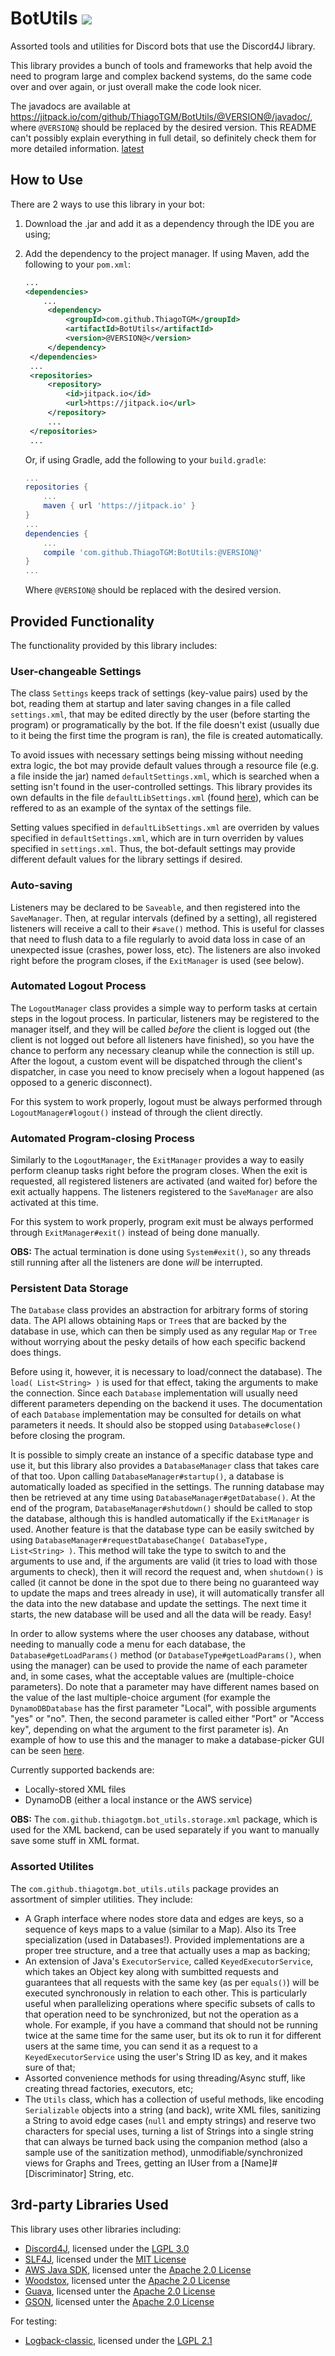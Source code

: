 # BotUtils [![](https://jitpack.io/v/ThiagoTGM/BotUtils.svg)](https://jitpack.io/#ThiagoTGM/BotUtils)
Assorted tools and utilities for Discord bots that use the Discord4J library.

This library provides a bunch of tools and frameworks that help avoid the need to program large and complex backend systems, do the same code over and over again, or just overall make the code look nicer.

The javadocs are available at https://jitpack.io/com/github/ThiagoTGM/BotUtils/@VERSION@/javadoc/, where `@VERSION@` should be replaced by the desired version. This README can't possibly explain everything in full detail, so definitely check them for more detailed information. [latest](https://jitpack.io/com/github/ThiagoTGM/BotUtils/1.0.1/javadoc/)

## How to Use
There are 2 ways to use this library in your bot:

1. Download the .jar and add it as a dependency through the IDE you are using;
2. Add the dependency to the project manager.
   If using Maven, add the following to your `pom.xml`:
   ```xml
   ...
   <dependencies>
       ...
        <dependency>
            <groupId>com.github.ThiagoTGM</groupId>
            <artifactId>BotUtils</artifactId>
            <version>@VERSION@</version>
        </dependency>
    </dependencies>
    ...
    <repositories>
        <repository>
            <id>jitpack.io</id>
            <url>https://jitpack.io</url>
        </repository>
        ...
    </repositories>
    ...
    ```

    Or, if using Gradle, add the following to your `build.gradle`:
    ```groovy
    ...
    repositories {
        ...
        maven { url 'https://jitpack.io' }
    }
    ...
    dependencies {
        ...
        compile 'com.github.ThiagoTGM:BotUtils:@VERSION@'
    }
    ...
    ```
    Where `@VERSION@` should be replaced with the desired version.

## Provided Functionality
The functionality provided by this library includes:
### User-changeable Settings
The class `Settings` keeps track of settings (key-value pairs) used by the bot, reading them at startup and later saving changes in a file called `settings.xml`, that may be edited directly by the user (before starting the program) or programatically by the bot. If the file doesn't exist (usually due to it being the first time the program is ran), the file is created automatically.

To avoid issues with necessary settings being missing without needing extra logic, the bot may provide default values through a resource file (e.g. a file inside the jar) named `defaultSettings.xml`, which is searched when a setting isn't found in the user-controlled settings. This library provides its own defaults in the file `defaultLibSettings.xml` (found [here](https://github.com/ThiagoTGM/BotUtils/blob/master/src/main/resources/defaultLibSettings.xml)), which can be reffered to as an example of the syntax of the settings file. 

Setting values specified in `defaultLibSettings.xml` are overriden by values specified in `defaultSettings.xml`, which are in turn overriden by values specified in `settings.xml`. Thus, the bot-default settings may provide different default values for the library settings if desired.

### Auto-saving
Listeners may be declared to be `Saveable`, and then registered into the `SaveManager`. Then, at regular intervals (defined by a setting), all registered listeners will receive a call to their `#save()` method. This is useful for classes that need to flush data to a file regularly to avoid data loss in case of an unexpected issue (crashes, power loss, etc). The listeners are also invoked right before the program closes, if the `ExitManager` is used (see below).

### Automated Logout Process
The `LogoutManager` class provides a simple way to perform tasks at certain steps in the logout process. In particular, listeners may be registered to the manager itself, and they will be called *before* the client is logged out (the client is not logged out before all listeners have finished), so you have the chance to perform any necessary cleanup while the connection is still up. After the logout, a custom event will be dispatched through the client's dispatcher, in case you need to know precisely when a logout happened (as opposed to a generic disconnect).

For this system to work properly, logout must be always performed through `LogoutManager#logout()` instead of through the client directly.

### Automated Program-closing Process
Similarly to the `LogoutManager`, the `ExitManager` provides a way to easily perform cleanup tasks right before the program closes. When the exit is requested, all registered listeners are activated (and waited for) before the exit actually happens. The listeners registered to the `SaveManager` are also activated at this time.

For this system to work properly, program exit must be always performed through `ExitManager#exit()` instead of being done manually.

**OBS:** The actual termination is done using `System#exit()`, so any threads still running after all the listeners are done *will* be interrupted.

### Persistent Data Storage
The `Database` class provides an abstraction for arbitrary forms of storing data. The API allows obtaining `Map`s or `Tree`s that are backed by the database in use, which can then be simply used as any regular `Map` or `Tree` without worrying about the pesky details of how each specific backend does things.

Before using it, however, it is necessary to load/connect the database). The `load( List<String> )` is used for that effect, taking the arguments to make the connection. Since each `Database` implementation will usually need different parameters depending on the backend it uses. The documentation of each `Database` implementation may be consulted for details on what parameters it needs. It should also be stopped using `Database#close()` before closing the program.

It is possible to simply create an instance of a specific database type and use it, but this library also provides a `DatabaseManager` class that takes care of that too. Upon calling `DatabaseManager#startup()`, a database is automatically loaded as specified in the settings. The running database may then be retrieved at any time using `DatabaseManager#getDatabase()`. At the end of the program, `DatabaseManager#shutdown()` should be called to stop the database, although this is handled automatically if the `ExitManager` is used. Another feature is that the database type can be easily switched by using `DatabaseManager#requestDatabaseChange( DatabaseType, List<String> )`. This method will take the type to switch to and the arguments to use and, if the arguments are valid (it tries to load with those arguments to check), then it will record the request and, when `shutdown()` is called (it cannot be done in the spot due to there being no guaranteed way to update the maps and trees already in use), it will automatically transfer all the data into the new database and update the settings. The next time it starts, the new database will be used and all the data will be ready. Easy! 

In order to allow systems where the user chooses any database, without needing to manually code a menu for each database, the `Database#getLoadParams()` method (or `DatabaseType#getLoadParams()`, when using the manager) can be used to provide the name of each parameter and, in some cases, what the acceptable values are (multiple-choice parameters). Do note that a parameter may have different names based on the value of the last multiple-choice argument (for example the `DynamoDBDatabase` has the first parameter "Local", with possible arguments "yes" or "no". Then, the second parameter is called either "Port" or "Access key", depending on what the argument to the first parameter is). An example of how to use this and the manager to make a database-picker GUI can be seen [here](https://github.com/ThiagoTGM/BlakeBot/blob/master/blakebot-core/src/main/java/com/github/thiagotgm/blakebot/console/DatabaseChangeDialog.java).

Currently supported backends are:
- Locally-stored XML files
- DynamoDB (either a local instance or the AWS service)

**OBS:** The `com.github.thiagotgm.bot_utils.storage.xml` package, which is used for the XML backend, can be used separately if you want to manually save some stuff in XML format.

### Assorted Utilites
The `com.github.thiagotgm.bot_utils.utils` package provides an assortment of simpler utilities. They include:
- A Graph interface where nodes store data and edges are keys, so a sequence of keys maps to a value (similar to a Map). Also its Tree specialization (used in Databases!). Provided implementations are a proper tree structure, and a tree that actually uses a map as backing;
- An extension of Java's `ExecutorService`, called `KeyedExecutorService`, which takes an Object key along with sumbitted requests and guarantees that all requests with the same key (as per `equals()`) will be executed synchronously in relation to each other. This is particularly useful when parallelizing operations where specific subsets of calls to that operation need to be synchronized, but not the operation as a whole. For example, if you have a command that should not be running twice at the same time for the same user, but its ok to run it for different users at the same time, you can send it as a request to a `KeyedExecutorService` using the user's String ID as key, and it makes sure of that;
- Assorted convenience methods for using threading/Async stuff, like creating thread factories, executors, etc;
- The `Utils` class, which has a collection of useful methods, like encoding `Serializable` objects into a string (and back), write XML files, sanitizing a String to avoid edge cases (`null` and empty strings) and reserve two characters for special uses, turning a list of Strings into a single string that can always be turned back using the companion method (also a sample use of the sanitization method), unmodifiable/synchronized views for Graphs and Trees, getting an IUser from a \[Name]#\[Discriminator] String, etc.

## 3rd-party Libraries Used

This library uses other libraries including:
- [Discord4J](https://github.com/austinv11/Discord4J), licensed under the [LGPL 3.0](https://www.gnu.org/licenses/lgpl-3.0.en.html)
- [SLF4J](https://www.slf4j.org/), licensed under the [MIT License](https://www.slf4j.org/license.html)
- [AWS Java SDK](https://aws.amazon.com/sdk-for-java/), licensed unter the [Apache 2.0 License](https://www.apache.org/licenses/LICENSE-2.0)
- [Woodstox](https://github.com/FasterXML/woodstox), licensed unter the [Apache 2.0 License](https://www.apache.org/licenses/LICENSE-2.0)
- [Guava](https://github.com/google/guava), licensed unter the [Apache 2.0 License](https://www.apache.org/licenses/LICENSE-2.0)
- [GSON](https://github.com/google/gson), licensed unter the [Apache 2.0 License](https://www.apache.org/licenses/LICENSE-2.0)

For testing:
- [Logback-classic](https://logback.qos.ch/), licensed under the [LGPL 2.1](https://www.gnu.org/licenses/old-licenses/lgpl-2.1.en.html)
